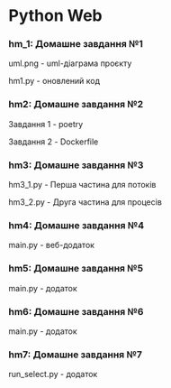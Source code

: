 # Python Web

### hm_1: Домашне завдання №1 

uml.png - uml-діаграма проєкту

hm1.py - оновлений код


### hm2: Домашне завдання №2 

Завдання 1 - poetry

Завдання 2 - Dockerfile


### hm3: Домашне завдання №3

hm3_1.py - Перша частина для потоків

hm3_2.py - Друга частина для процесів


### hm4: Домашне завдання №4

main.py - веб-додаток


### hm5: Домашне завдання №5

main.py - додаток


### hm6: Домашне завдання №6

main.py - додаток


### hm7: Домашне завдання №7

run_select.py - додаток


